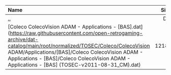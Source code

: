 |Name|Size|
|:---|---:|
|[..](../index.html)|DIR|
|[Coleco ColecoVision ADAM - Applications - [BAS].dat](https://raw.githubusercontent.com/open-retrogaming-archive/dat-catalog/main/root/normalized/TOSEC/Coleco/ColecoVision ADAM/Applications/[BAS]/Coleco ColecoVision ADAM - Applications - [BAS]/Coleco ColecoVision ADAM - Applications - [BAS] (TOSEC-v2011-08-31_CM).dat)|12189|
